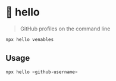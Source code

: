 # 👋 hello

> GitHub profiles on the command line

```sh
npx hello venables
```

## Usage

```sh
npx hello <github-username>
```
